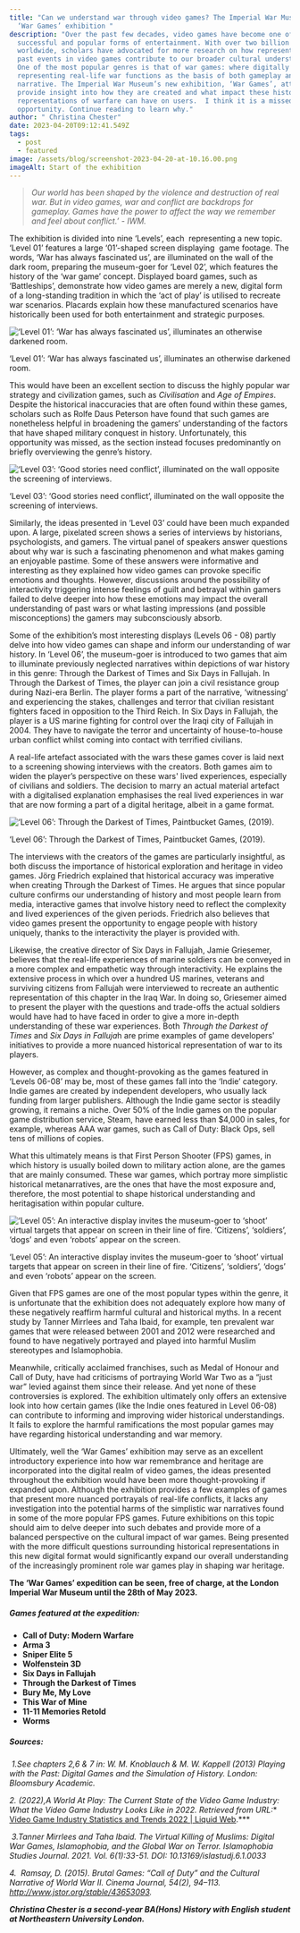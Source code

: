 ```yaml
---
title: "Can we understand war through video games? The Imperial War Museum’s
  ‘War Games’ exhibition "
description: "Over the past few decades, video games have become one of the most
  successful and popular forms of entertainment. With over two billion gamers
  worldwide, scholars have advocated for more research on how representations of
  past events in video games contribute to our broader cultural understandings.
  One of the most popular genres is that of war games: where digitally
  representing real-life war functions as the basis of both gameplay and
  narrative. The Imperial War Museum’s new exhibition, ‘War Games’, attempts to
  provide insight into how they are created and what impact these historical
  representations of warfare can have on users.  I think it is a missed
  opportunity. Continue reading to learn why."
author: " Christina Chester"
date: 2023-04-20T09:12:41.549Z
tags:
  - post
  - featured
image: /assets/blog/screenshot-2023-04-20-at-10.16.00.png
imageAlt: Start of the exhibition
---
```

> *Our world has been shaped by the violence and destruction of real war. But in video games, war and conflict are backdrops for gameplay. Games have the power to affect the way we remember and feel about conflict.’ - IWM.* 

The exhibition is divided into nine ‘Levels’, each  representing a new topic. ‘Level 01’ features a large ‘01’-shaped screen displaying  game footage. The words, ‘War has always fascinated us’, are illuminated on the wall of the dark room, preparing the museum-goer for ‘Level 02’, which features the history of the ‘war game’ concept. Displayed board games, such as ‘Battleships’, demonstrate how video games are merely a new, digital form of a long-standing tradition in which the ‘act of play’ is utilised to recreate war scenarios. Placards explain how these manufactured scenarios have historically been used for both entertainment and strategic purposes.

![‘Level 01’: ‘War has always fascinated us’, illuminates an otherwise darkened room. ](/assets/blog/screenshot-2023-04-20-at-10.16.11.png "‘Level 01’: ‘War has always fascinated us’, illuminates an otherwise darkened room. ")

‘Level 01’: ‘War has always fascinated us’, illuminates an otherwise darkened room. 

This would have been an excellent section to discuss the highly popular war strategy and civilization games, such as *Civilisation* and *Age of Empires*. Despite the historical inaccuracies that are often found within these games, scholars such as Rolfe Daus Peterson have found that such games are nonetheless helpful in broadening the gamers’ understanding of the factors that have shaped military conquest in history. Unfortunately, this opportunity was missed, as the section instead focuses predominantly on briefly overviewing the genre’s history.

![‘Level 03’: ‘Good stories need conflict’, illuminated on the wall opposite the screening of interviews. ](/assets/blog/screenshot-2023-04-20-at-10.16.16.png "‘Level 03’: ‘Good stories need conflict’, illuminated on the wall opposite the screening of interviews. ")

‘Level 03’: ‘Good stories need conflict’, illuminated on the wall opposite the screening of interviews. 

Similarly, the ideas presented in ‘Level 03’ could have been much expanded upon. A large, pixelated screen shows a series of interviews by historians, psychologists, and gamers. The virtual panel of speakers answer questions about why war is such a fascinating phenomenon and what makes gaming an enjoyable pastime. Some of these answers were informative and interesting as they explained how video games can provoke specific emotions and thoughts. However, discussions around the possibility of interactivity triggering intense feelings of guilt and betrayal within gamers failed to delve deeper into how these emotions may impact the overall understanding of past wars or what lasting impressions (and possible misconceptions) the gamers may subconsciously absorb.

Some of the exhibition’s most interesting displays (Levels 06 - 08) partly delve into how video games can shape and inform our understanding of war history. In ‘Level 06’, the museum-goer is introduced to two games that aim to illuminate previously neglected narratives within depictions of war history in this genre: Through the Darkest of Times and Six Days in Fallujah. In Through the Darkest of Times, the player can join a civil resistance group during Nazi-era Berlin. The player forms a part of the narrative, ‘witnessing’ and experiencing the stakes, challenges and terror that civilian resistant fighters faced in opposition to the Third Reich. In Six Days in Fallujah, the player is a US marine fighting for control over the Iraqi city of Fallujah in 2004. They have to navigate the terror and uncertainty of house-to-house urban conflict whilst coming into contact with terrified civilians. 

A real-life artefact associated with the wars these games cover is laid next to a screening showing interviews with the creators. Both games aim to widen the player’s perspective on these wars' lived experiences, especially of civilians and soldiers. The decision to marry an actual material artefact with a digitalised explanation emphasises the real lived experiences in war that are now forming a part of a digital heritage, albeit in a game format. 

![‘Level 06’: Through the Darkest of Times, Paintbucket Games, (2019).](/assets/blog/screenshot-2023-04-20-at-10.16.22.png "‘Level 06’: Through the Darkest of Times, Paintbucket Games, (2019).")

‘Level 06’: Through the Darkest of Times, Paintbucket Games, (2019).

The interviews with the creators of the games are particularly insightful, as both discuss the importance of historical exploration and heritage in video games. Jörg Friedrich explained that historical accuracy was imperative when creating Through the Darkest of Times. He argues that since popular culture confirms our understanding of history and most people learn from media, interactive games that involve history need to reflect the complexity and lived experiences of the given periods. Friedrich also believes that video games present the opportunity to engage people with history uniquely, thanks to the interactivity the player is provided with. 

Likewise, the creative director of Six Days in Fallujah, Jamie Griesemer, believes that the real-life experiences of marine soldiers can be conveyed in a more complex and empathetic way through interactivity. He explains the extensive process in which over a hundred US marines, veterans and surviving citizens from Fallujah were interviewed to recreate an authentic representation of this chapter in the Iraq War. In doing so, Griesemer aimed to present the player with the questions and trade-offs the actual soldiers would have had to have faced in order to give a more in-depth understanding of these war experiences. Both *Through the Darkest of Times* and *Six Days in Falluja*h are prime examples of game developers' initiatives to provide a more nuanced historical representation of war to its players. 

However, as complex and thought-provoking as the games featured in ‘Levels 06-08’ may be, most of these games fall into the ‘Indie’ category. Indie games are created by independent developers, who usually lack funding from larger publishers. Although the Indie game sector is steadily growing, it remains a niche. Over 50% of the Indie games on the popular game distribution service, Steam, have earned less than $4,000 in sales, for example, whereas AAA war games, such as Call of Duty: Black Ops, sell tens of millions of copies.

What this ultimately means is that First Person Shooter (FPS) games, in which history is usually boiled down to military action alone, are the games that are mainly consumed. These war games, which portray more simplistic historical metanarratives, are the ones that have the most exposure and, therefore, the most potential to shape historical understanding and heritagisation within popular culture. 

![‘Level 05’: An interactive display invites the museum-goer to ‘shoot’ virtual targets that appear on screen in their line of fire. ‘Citizens’, ‘soldiers’, ‘dogs’ and even ‘robots’ appear on the screen. ](/assets/blog/screenshot-2023-04-20-at-10.16.29.png "‘Level 05’: An interactive display invites the museum-goer to ‘shoot’ virtual targets that appear on screen in their line of fire. ‘Citizens’, ‘soldiers’, ‘dogs’ and even ‘robots’ appear on the screen. ")

‘Level 05’: An interactive display invites the museum-goer to ‘shoot’ virtual targets that appear on screen in their line of fire. ‘Citizens’, ‘soldiers’, ‘dogs’ and even ‘robots’ appear on the screen. 

Given that FPS games are one of the most popular types within the genre, it is unfortunate that the exhibition does not adequately explore how many of these negatively reaffirm harmful cultural and historical myths. In a recent study by Tanner Mirrlees and Taha Ibaid, for example, ten prevalent war games that were released between 2001 and 2012 were researched and found to have negatively portrayed and played into harmful Muslim stereotypes and Islamophobia. 

Meanwhile, critically acclaimed franchises, such as Medal of Honour and Call of Duty, have had criticisms of portraying World War Two as a “just war” levied against them since their release. And yet none of these controversies is explored. The exhibition ultimately only offers an extensive look into how certain games (like the Indie ones featured in Level 06-08) can contribute to informing and improving wider historical understandings. It fails to explore the harmful ramifications the most popular games may have regarding historical understanding and war memory. 

Ultimately, well the ‘War Games’ exhibition may serve as an excellent introductory experience into how war remembrance and heritage are incorporated into the digital realm of video games, the ideas presented throughout the exhibition would have been more thought-provoking if expanded upon. Although the exhibition provides a few examples of games that present more nuanced portrayals of real-life conflicts, it lacks any investigation into the potential harms of the simplistic war narratives found in some of the more popular FPS games. Future exhibitions on this topic should aim to delve deeper into such debates and provide more of a balanced perspective on the cultural impact of war games. Being presented with the more difficult questions surrounding historical representations in this new digital format would significantly expand our overall understanding of the increasingly prominent role war games play in shaping war heritage.

**The ‘War Games’ expedition can be seen, free of charge, at the London Imperial War Museum until the 28th of May 2023.** 

##### **Games featured at the expedition:**

* **Call of Duty: Modern Warfare** 
* **Arma 3**
* **Sniper Elite 5**
* **Wolfenstein 3D**
* **Six Days in Fallujah** 
* **Through the Darkest of Times**
* **Bury Me, My Love**
* **This War of Mine** 
* **11-11 Memories Retold** 
* **Worms** 

##### S﻿ources:

 *1.See chapters 2,6 & 7 in: W. M. Knoblauch & M. W. Kappell (2013) Playing with the Past: Digital Games and the Simulation of History. London: Bloomsbury Academic.* 

*2﻿. (2022),A World At Play: The Current State of the Video Game Industry: What the Video Game Industry Looks Like in 2022. Retrieved from URL:** [Video Game Industry Statistics and Trends 2022 | Liquid Web](https://www.liquidweb.com/insights/video-game-statistics/#anchor7).***

 *3.Tanner Mirrlees and Taha Ibaid. The Virtual Killing of Muslims: Digital War Games, Islamophobia, and the Global War on Terror. Islamophobia Studies Journal. 2021. Vol. 6(1):33-51. DOI: 10.13169/islastudj.6.1.0033* 

*4﻿.  Ramsay, D. (2015). Brutal Games: “Call of Duty” and the Cultural Narrative of World War II. Cinema Journal, 54(2), 94–113. http://www.jstor.org/stable/43653093.*

***C﻿hristina Chester is a second-year BA(Hons) History with English student at Northeastern University London.***